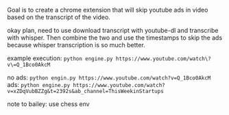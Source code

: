 Goal is to create a chrome extension that will skip youtube ads in video based on the transcript of the video.

okay plan, need to use download transcript with youtube-dl and transcribe with whisper. Then combine the two and use the timestamps to skip the ads because whisper transcription is so much better.

example execution:
```python engine.py https://www.youtube.com/watch\?v\=Q_1Bco0AkcM```

no ads: ```python engin.py https://www.youtube.com/watch?v=Q_1Bco0AkcM```
ads: ```python engine.py https://www.youtube.com/watch?v=xZDqVubBZZg&t=2392s&ab_channel=ThisWeekinStartups```

note to bailey: use chess env
